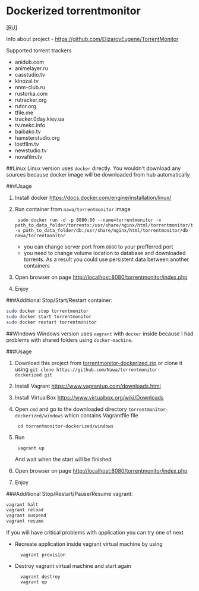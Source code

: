 Dockerized torrentmonitor
========
[[RU]](./README-RU.md)

Info about project - https://github.com/ElizarovEugene/TorrentMonitor

Supported torrent trackers
* anidub.com
* animelayer.ru
* casstudio.tv
* kinozal.tv
* nnm-club.ru
* rustorka.com
* rutracker.org
* rutor.org
* tfile.me
* tracker.0day.kiev.ua
* tv.mekc.info
* baibako.tv
* hamsterstudio.org
* lostfilm.tv
* newstudio.tv
* novafilm.tv

##Linux
Linux version uses `docker` directly. You wouldn't download any sources because docker image will be downloaded from hub automatically

###Usage
1. Install docker https://docs.docker.com/engine/installation/linux/
2. Run container from `nawa/torrentmonitor` image

		sudo docker run -d -p 8080:80 --name=torrentmonitor -v path_to_data_folder/torrents:/usr/share/nginx/html/torrentmonitor/torrents -v path_to_data_folder/db:/usr/share/nginx/html/torrentmonitor/db nawa/torrentmonitor

	* you can change server port from `8080` to your prefferred port
	* you need to change volume location to database and downloaded torrents. As a result you could use persistent data between another containers
3. Open browser on page [http://localhost:8080/torrentmonitor/index.php](http://localhost:8080/torrentmonitor/index.php)
4. Enjoy

###Additional
Stop/Start/Restart container:
```bash
sudo docker stop torrentmonitor
sudo docker start torrentmonitor
sudo docker restart torrentmonitor
```

##Windows
Windows version uses `vagrant` with `docker` inside because I had problems with shared folders using `docker-machine`.

###Usage

1. Download this project from [torrentmonitor-dockerized.zip](https://github.com/Nawa/torrentmonitor-dockerized/archive/master.zip) or clone it using `git clone https://github.com/Nawa/torrentmonitor-dockerized.git`
2. Install Vagrant https://www.vagrantup.com/downloads.html
3. Install VirtualBox https://www.virtualbox.org/wiki/Downloads
4. Open `cmd` and go to the downloaded directory `torrentmonitor-dockerized/windows` whicn contains Vagrantfile file

		cd torrentmonitor-dockerized/windows
5. Run

		vagrant up

	And wait when the start will be finished
6. Open browser on page [http://localhost:8080/torrentmonitor/index.php](http://localhost:8080/torrentmonitor/index.php)
7. Enjoy

###Additional
Stop/Restart/Pause/Resume vagrant:
```bash
vagrant halt
vagrant reload
vagrant suspend
vagrant resume
```

If you will have critical problems with application you can try one of next
* Recreate application inside vagrant virtual machine by using

		vagrant provision

* Destroy vagrant virtual machine and start again

		vagrant destroy
		vagrant up